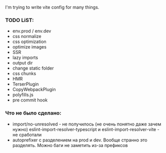 I'm trying to write vite config for many things.

### TODO LiST:
 - env.prod / env.dev
 - css normalize
 - css optimization
 - optimize images
 - SSR
 - lazy imports
 - output dir
 - change static folder
 - css chunks
 - HMR
 - TerserPlugin
 - CopyWebpackPlugin
 - polyfills.js
 - pre commit hook

### Что не было сделано:
 - import/no-unresolved - не получилось (не очень понятно даже зачем нужно)
   eslint-import-resolver-typescript и eslint-import-resolver-vite - не сработали
 - autoprefixer с разделением на prod и dev. Вообще странно это разделять.
   Можно баги не заметить из-за префиксов